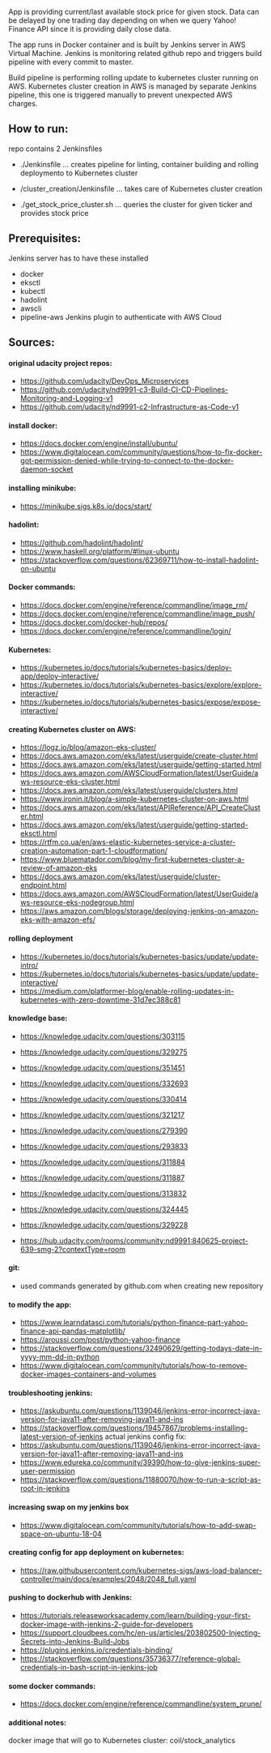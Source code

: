 App is providing current/last available stock price for given stock.
Data can be delayed by one trading day depending on when we query Yahoo! Finance API since it is providing daily close data.

The app runs in Docker container and is built by Jenkins server in AWS Virtual Machine.
Jenkins is monitoring related github repo and triggers build pipeline with every commit to master.

Build pipeline is performing rolling update to kubernetes cluster running on AWS.
Kubernetes cluster creation in AWS is managed by separate Jenkins pipeline, this one is triggered manually to prevent unexpected AWS charges.

## How to run:
repo contains 2 Jenkinsfiles
- ./Jenkinsfile ... creates pipeline for linting, container building and rolling deploymento to Kubernetes cluster

- /cluster_creation/Jenkinsfile ... takes care of Kubernetes cluster creation

- ./get_stock_price_cluster.sh ... queries the cluster for given ticker and provides stock price


## Prerequisites:
Jenkins server has to have these installed
- docker
- eksctl
- kubectl
- hadolint
- awscli
- pipeline-aws Jenkins plugin to authenticate with AWS Cloud


## Sources:

#### original udacity project repos:
- https://github.com/udacity/DevOps_Microservices
- https://github.com/udacity/nd9991-c3-Build-CI-CD-Pipelines-Monitoring-and-Logging-v1
- https://github.com/udacity/nd9991-c2-Infrastructure-as-Code-v1

#### install docker:
- https://docs.docker.com/engine/install/ubuntu/
- https://www.digitalocean.com/community/questions/how-to-fix-docker-got-permission-denied-while-trying-to-connect-to-the-docker-daemon-socket

#### installing minikube:
- https://minikube.sigs.k8s.io/docs/start/

#### hadolint:
- https://github.com/hadolint/hadolint/
- https://www.haskell.org/platform/#linux-ubuntu
- https://stackoverflow.com/questions/62369711/how-to-install-hadolint-on-ubuntu

#### Docker commands:
- https://docs.docker.com/engine/reference/commandline/image_rm/
- https://docs.docker.com/engine/reference/commandline/image_push/
- https://docs.docker.com/docker-hub/repos/
- https://docs.docker.com/engine/reference/commandline/login/

#### Kubernetes:
- https://kubernetes.io/docs/tutorials/kubernetes-basics/deploy-app/deploy-interactive/
- https://kubernetes.io/docs/tutorials/kubernetes-basics/explore/explore-interactive/
- https://kubernetes.io/docs/tutorials/kubernetes-basics/expose/expose-interactive/

#### creating Kubernetes cluster on AWS:
- https://logz.io/blog/amazon-eks-cluster/
- https://docs.aws.amazon.com/eks/latest/userguide/create-cluster.html
- https://docs.aws.amazon.com/eks/latest/userguide/getting-started.html
- https://docs.aws.amazon.com/AWSCloudFormation/latest/UserGuide/aws-resource-eks-cluster.html
- https://docs.aws.amazon.com/eks/latest/userguide/clusters.html
- https://www.ironin.it/blog/a-simple-kubernetes-cluster-on-aws.html
- https://docs.aws.amazon.com/eks/latest/APIReference/API_CreateCluster.html
- https://docs.aws.amazon.com/eks/latest/userguide/getting-started-eksctl.html
- https://rtfm.co.ua/en/aws-elastic-kubernetes-service-a-cluster-creation-automation-part-1-cloudformation/
- https://www.bluematador.com/blog/my-first-kubernetes-cluster-a-review-of-amazon-eks
- https://docs.aws.amazon.com/eks/latest/userguide/cluster-endpoint.html
- https://docs.aws.amazon.com/AWSCloudFormation/latest/UserGuide/aws-resource-eks-nodegroup.html
- https://aws.amazon.com/blogs/storage/deploying-jenkins-on-amazon-eks-with-amazon-efs/

#### rolling deployment
- https://kubernetes.io/docs/tutorials/kubernetes-basics/update/update-intro/
- https://kubernetes.io/docs/tutorials/kubernetes-basics/update/update-interactive/
- https://medium.com/platformer-blog/enable-rolling-updates-in-kubernetes-with-zero-downtime-31d7ec388c81


#### knowledge base:
- https://knowledge.udacity.com/questions/303115
- https://knowledge.udacity.com/questions/329275
- https://knowledge.udacity.com/questions/351451
- https://knowledge.udacity.com/questions/332693
- https://knowledge.udacity.com/questions/330414
- https://knowledge.udacity.com/questions/321217

- https://knowledge.udacity.com/questions/279390
- https://knowledge.udacity.com/questions/293833
- https://knowledge.udacity.com/questions/311884
- https://knowledge.udacity.com/questions/311887
- https://knowledge.udacity.com/questions/313832
- https://knowledge.udacity.com/questions/324445
- https://knowledge.udacity.com/questions/329228

- https://hub.udacity.com/rooms/community:nd9991:840625-project-639-smg-2?contextType=room


#### git:
- used commands generated by github.com when creating new repository

#### to modify the app:
- https://www.learndatasci.com/tutorials/python-finance-part-yahoo-finance-api-pandas-matplotlib/
- https://aroussi.com/post/python-yahoo-finance
- https://stackoverflow.com/questions/32490629/getting-todays-date-in-yyyy-mm-dd-in-python
- https://www.digitalocean.com/community/tutorials/how-to-remove-docker-images-containers-and-volumes

#### troubleshooting jenkins:
- https://askubuntu.com/questions/1139046/jenkins-error-incorrect-java-version-for-java11-after-removing-java11-and-ins
- https://stackoverflow.com/questions/19457867/problems-installing-latest-version-of-jenkins
actual jenkins config fix:
- https://askubuntu.com/questions/1139046/jenkins-error-incorrect-java-version-for-java11-after-removing-java11-and-ins
- https://www.edureka.co/community/39390/how-to-give-jenkins-super-user-permission
- https://stackoverflow.com/questions/11880070/how-to-run-a-script-as-root-in-jenkins

#### increasing swap on my jenkins box
- https://www.digitalocean.com/community/tutorials/how-to-add-swap-space-on-ubuntu-18-04

#### creating config for app deployment on kubernetes:
- https://raw.githubusercontent.com/kubernetes-sigs/aws-load-balancer-controller/main/docs/examples/2048/2048_full.yaml

#### pushing to dockerhub with Jenkins:
- https://tutorials.releaseworksacademy.com/learn/building-your-first-docker-image-with-jenkins-2-guide-for-developers
- https://support.cloudbees.com/hc/en-us/articles/203802500-Injecting-Secrets-into-Jenkins-Build-Jobs
- https://plugins.jenkins.io/credentials-binding/
- https://stackoverflow.com/questions/35736377/reference-global-credentials-in-bash-script-in-jenkins-job

#### some docker commands:
- https://docs.docker.com/engine/reference/commandline/system_prune/

#### additional notes:
docker image that will go to Kubernetes cluster:
coil/stock_analytics



